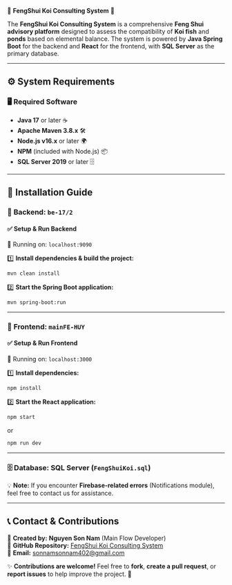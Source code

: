 🐠 **FengShui Koi Consulting System** 🏮

The **FengShui Koi Consulting System** is a comprehensive **Feng Shui advisory platform** designed to assess the compatibility of **Koi fish** and **ponds** based on elemental balance. The system is powered by **Java Spring Boot** for the backend and **React** for the frontend, with **SQL Server** as the primary database.

---

## ⚙️ **System Requirements**  
### 🖥️ **Required Software**  
- **Java 17** or later ☕  
- **Apache Maven 3.8.x** 🛠️  
- **Node.js v16.x** or later 🌍  
- **NPM** (included with Node.js) 📦  
- **SQL Server 2019** or later 🗄️  

---

## 🚀 **Installation Guide**  

### 🔹 **Backend: `be-17/2`**  
#### ✅ **Setup & Run Backend**  
📍 Running on: `localhost:9090`  

1️⃣ **Install dependencies & build the project:**  
   ```bash
   mvn clean install
   ```
2️⃣ **Start the Spring Boot application:**  
   ```bash
   mvn spring-boot:run
   ```

---

### 🔹 **Frontend: `mainFE-HUY`**  
#### ✅ **Setup & Run Frontend**  
📍 Running on: `localhost:3000`  

1️⃣ **Install dependencies:**  
   ```bash
   npm install
   ```
2️⃣ **Start the React application:**  
   ```bash
   npm start
   ```
   or  
   ```bash
   npm run dev
   ```

---

### 🗄️ **Database: SQL Server (`FengShuiKoi.sql`)**  
💡 **Note:** If you encounter **Firebase-related errors** (Notifications module), feel free to contact us for assistance.  

---

## 📞 **Contact & Contributions**  

👤 **Created by:** **Nguyen Son Nam** (Main Flow Developer)  
🔗 **GitHub Repository:** [FengShui Koi Consulting System](#)  
📧 **Email:** [sonnamsonnam402@gmail.com](mailto:sonnamsonnam402@gmail.com)  

✨ **Contributions are welcome!** Feel free to **fork**, **create a pull request**, or **report issues** to help improve the project. 🚀
